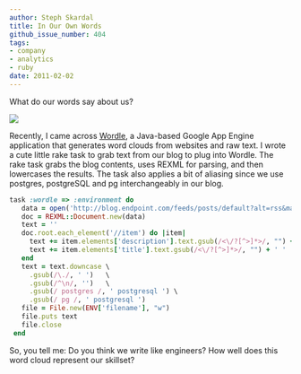 ```yaml
---
author: Steph Skardal
title: In Our Own Words
github_issue_number: 404
tags:
- company
- analytics
- ruby
date: 2011-02-02
---
```


What do our words say about us?

![](/blog/2011/02/in-our-own-words/image-0.png)

Recently, I came across [Wordle](https://web.archive.org/web/20110202003216/http://www.wordle.net/), a Java-based Google App Engine application that generates word clouds from websites and raw text. I wrote a cute little rake task to grab text from our blog to plug into Wordle. The rake task grabs the blog contents, uses REXML for parsing, and then lowercases the results. The task also applies a bit of aliasing since we use postgres, postgreSQL and pg interchangeably in our blog.

```ruby
task :wordle => :environment do
   data = open('http://blog.endpoint.com/feeds/posts/default?alt=rss&max-results=999', 'User-Agent' => 'Ruby-Wget').read
   doc = REXML::Document.new(data)
   text = ''
   doc.root.each_element('//item') do |item|
     text += item.elements['description'].text.gsub(/<\/?[^>]*>/, "") + ' '
     text += item.elements['title'].text.gsub(/<\/?[^>]*>/, "") + ' '
   end
   text = text.downcase \
     .gsub(/\./, ' ')   \
     .gsub(/^\n/, '')   \
     .gsub(/ postgres /, ' postgresql ') \
     .gsub(/ pg /, ' postgresql ')
   file = File.new(ENV['filename'], "w")
   file.puts text
   file.close
 end
```

So, you tell me: Do you think we write like engineers? How well does this word cloud represent our skillset?
